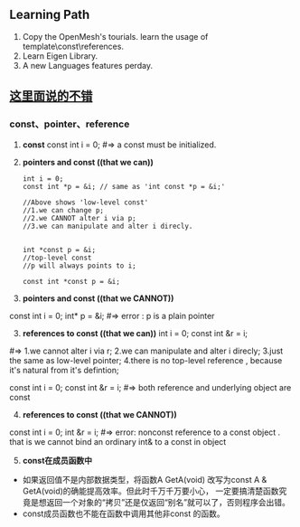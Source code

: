 ## Learning Path
1. Copy the OpenMesh's tourials. learn the usage of template\const\references.
2. Learn Eigen Library.
3. A new Languages features perday.

[这里面说的不错](http://www.cnblogs.com/wintergrass/archive/2011/04/15/2015020.html)  
---

### const、pointer、reference
1. **const**
const int i = 0; #=> a const must be initialized. 

1. **pointers and const ((that we can))**  
   	```
	int i = 0;
	const int *p = &i; // same as 'int const *p = &i;'

	//Above shows 'low-level const'
	//1.we can change p;
	//2.we CANNOT alter i via p; 
	//3.we can manipulate and alter i direcly.
	```	
	```

	int *const p = &i;
	//top-level const 
	//p will always points to i;

  	``` 
	`const int *const p = &i;`


2. **pointers and const ((that we CANNOT))**

const int i = 0;
int* p = &i;
#=> error : p is a plain pointer

3. **references to const ((that we can))**
int i = 0;
const int &r = i; 

#=> 1.we cannot alter i via r; 2.we can manipulate and alter i direcly;
    3.just the same as low-level pointer; 4.there is no top-level reference , because it's natural from it's defintion;
    
const int i = 0;
const int &r = i;
#=> both reference and underlying object are const

4. **references to const ((that we CANNOT))**

const int i = 0;
int &r = i;
#=> error: nonconst reference to a const object . that is we cannot bind an ordinary int& to a const in object

5. **const在成员函数中**
- 如果返回值不是内部数据类型，将函数A GetA(void) 改写为const A & GetA(void)的确能提高效率。但此时千万千万要小心，
一定要搞清楚函数究竟是想返回一个对象的“拷贝”还是仅返回“别名”就可以了，否则程序会出错。
- const成员函数也不能在函数中调用其他非const 的函数。
